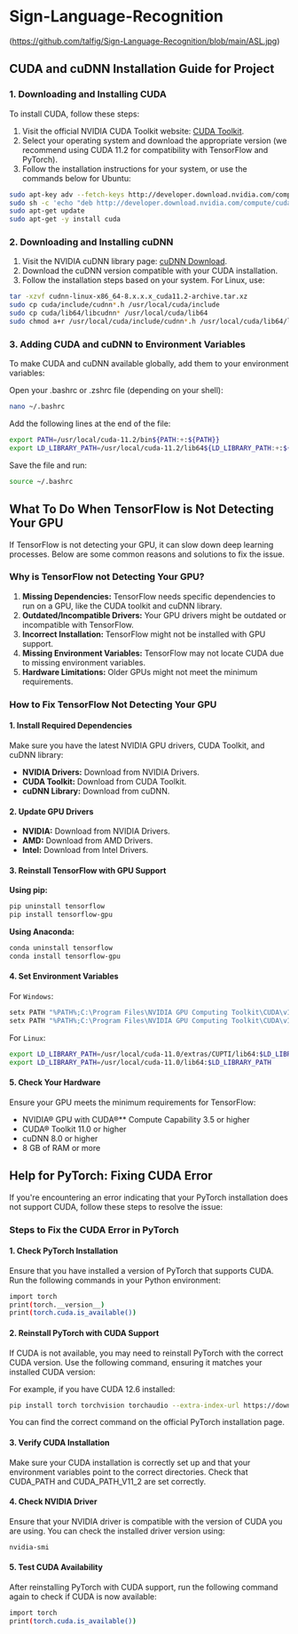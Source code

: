 # Sign-Language-Recognition

(https://github.com/talfig/Sign-Language-Recognition/blob/main/ASL.jpg)

## CUDA and cuDNN Installation Guide for Project

### 1. Downloading and Installing CUDA

To install CUDA, follow these steps:

1. Visit the official NVIDIA CUDA Toolkit website: [CUDA Toolkit](https://developer.nvidia.com/cuda-toolkit).
2. Select your operating system and download the appropriate version (we recommend using CUDA 11.2 for compatibility with TensorFlow and PyTorch).
3. Follow the installation instructions for your system, or use the commands below for Ubuntu:

```bash
sudo apt-key adv --fetch-keys http://developer.download.nvidia.com/compute/cuda/repos/ubuntu1804/x86_64/7fa2af80.pub
sudo sh -c 'echo "deb http://developer.download.nvidia.com/compute/cuda/repos/ubuntu1804/x86_64 /" > /etc/apt/sources.list.d/cuda.list'
sudo apt-get update
sudo apt-get -y install cuda
```

### 2. Downloading and Installing cuDNN

1. Visit the NVIDIA cuDNN library page: [cuDNN Download](https://developer.nvidia.com/cudnn).
2. Download the cuDNN version compatible with your CUDA installation.
3. Follow the installation steps based on your system. For Linux, use:

```bash
tar -xzvf cudnn-linux-x86_64-8.x.x.x_cuda11.2-archive.tar.xz
sudo cp cuda/include/cudnn*.h /usr/local/cuda/include
sudo cp cuda/lib64/libcudnn* /usr/local/cuda/lib64
sudo chmod a+r /usr/local/cuda/include/cudnn*.h /usr/local/cuda/lib64/libcudnn*
```

### 3. Adding CUDA and cuDNN to Environment Variables

To make CUDA and cuDNN available globally, add them to your environment variables:

Open your .bashrc or .zshrc file (depending on your shell):

```bash
nano ~/.bashrc
```

Add the following lines at the end of the file:

```bash
export PATH=/usr/local/cuda-11.2/bin${PATH:+:${PATH}}
export LD_LIBRARY_PATH=/usr/local/cuda-11.2/lib64${LD_LIBRARY_PATH:+:${LD_LIBRARY_PATH}}
```

Save the file and run:

```bash
source ~/.bashrc
```

## What To Do When TensorFlow is Not Detecting Your GPU

If TensorFlow is not detecting your GPU, it can slow down deep learning processes. Below are some common reasons and solutions to fix the issue.

### Why is TensorFlow not Detecting Your GPU?

1. **Missing Dependencies:** TensorFlow needs specific dependencies to run on a GPU, like the CUDA toolkit and cuDNN library.
2. **Outdated/Incompatible Drivers:** Your GPU drivers might be outdated or incompatible with TensorFlow.
3. **Incorrect Installation:** TensorFlow might not be installed with GPU support.
4. **Missing Environment Variables:** TensorFlow may not locate CUDA due to missing environment variables.
5. **Hardware Limitations:** Older GPUs might not meet the minimum requirements.

### How to Fix TensorFlow Not Detecting Your GPU

#### 1. Install Required Dependencies

Make sure you have the latest NVIDIA GPU drivers, CUDA Toolkit, and cuDNN library:

* **NVIDIA Drivers:** Download from NVIDIA Drivers.
* **CUDA Toolkit:** Download from CUDA Toolkit.
* **cuDNN Library:** Download from cuDNN.

#### 2. Update GPU Drivers

* **NVIDIA:** Download from NVIDIA Drivers.
* **AMD:** Download from AMD Drivers.
* **Intel:** Download from Intel Drivers.

#### 3. Reinstall TensorFlow with GPU Support

**Using pip:**

```bash
pip uninstall tensorflow
pip install tensorflow-gpu
```

**Using Anaconda:**

```bash
conda uninstall tensorflow
conda install tensorflow-gpu
```

#### 4. Set Environment Variables

For `Windows`:

```bash
setx PATH "%PATH%;C:\Program Files\NVIDIA GPU Computing Toolkit\CUDA\v11.0\extras\CUPTI\lib64"
setx PATH "%PATH%;C:\Program Files\NVIDIA GPU Computing Toolkit\CUDA\v11.0\bin"
```

For `Linux`:

```bash
export LD_LIBRARY_PATH=/usr/local/cuda-11.0/extras/CUPTI/lib64:$LD_LIBRARY_PATH
export LD_LIBRARY_PATH=/usr/local/cuda-11.0/lib64:$LD_LIBRARY_PATH
```

#### 5. Check Your Hardware

Ensure your GPU meets the minimum requirements for TensorFlow:

* NVIDIA® GPU with CUDA®** Compute Capability 3.5 or higher
* CUDA® Toolkit 11.0 or higher
* cuDNN 8.0 or higher
* 8 GB of RAM or more

## Help for PyTorch: Fixing CUDA Error

If you're encountering an error indicating that your PyTorch installation does not support CUDA, follow these steps to resolve the issue:

### Steps to Fix the CUDA Error in PyTorch

#### 1. Check PyTorch Installation

Ensure that you have installed a version of PyTorch that supports CUDA. Run the following commands in your Python environment:

```bash
import torch
print(torch.__version__)
print(torch.cuda.is_available())
```

#### 2. Reinstall PyTorch with CUDA Support

If CUDA is not available, you may need to reinstall PyTorch with the correct CUDA version. Use the following command, ensuring it matches your installed CUDA version:

For example, if you have CUDA 12.6 installed:

```bash
pip install torch torchvision torchaudio --extra-index-url https://download.pytorch.org/whl/cu126
```

You can find the correct command on the official PyTorch installation page.

#### 3. Verify CUDA Installation

Make sure your CUDA installation is correctly set up and that your environment variables point to the correct directories. Check that CUDA_PATH and CUDA_PATH_V11_2 are set correctly.

#### 4. Check NVIDIA Driver

Ensure that your NVIDIA driver is compatible with the version of CUDA you are using. You can check the installed driver version using:

```bash
nvidia-smi
```

#### 5. Test CUDA Availability

After reinstalling PyTorch with CUDA support, run the following command again to check if CUDA is now available:

```bash
import torch
print(torch.cuda.is_available())
```

